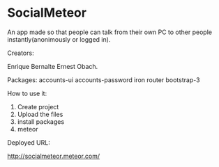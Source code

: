 SocialMeteor
============

An app made so that people can talk from their own PC to other people instantly(anonimously or logged in).

Creators:
  
  Enrique Bernalte
  Ernest Obach.

Packages: 
  accounts-ui
  accounts-password
  iron router
  bootstrap-3

How to use it:

  1) Create project
  2) Upload the files
  3) install packages
  4) meteor

Deployed URL:

  http://socialmeteor.meteor.com/
